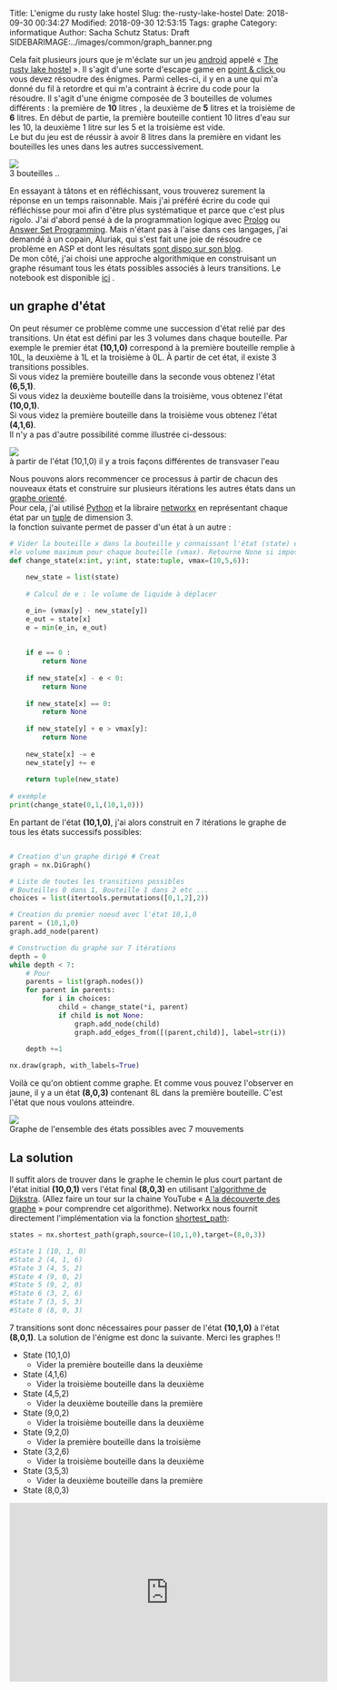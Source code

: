 Title: L'enigme du rusty lake hostel
Slug: the-rusty-lake-hostel
Date: 2018-09-30 00:34:27
Modified: 2018-09-30 12:53:15
Tags: graphe
Category: informatique
Author: Sacha Schutz
Status: Draft
SIDEBARIMAGE:../images/common/graph_banner.png

Cela fait plusieurs jours que je m'éclate sur un jeu [android](https://fr.wikipedia.org/wiki/Android) appelé « [The rusty lake hostel](https://store.steampowered.com/app/435120/Rusty_Lake_Hotel/) ». Il s'agit d'une sorte d'escape game en [point & click ](https://fr.wikipedia.org/wiki/Pointer-et-cliquer) ou vous devez résoudre des énigmes. Parmi celles-ci, il y en a une qui m'a donné du fil à retordre et qui m'a contraint à écrire du code pour la résoudre. 
Il s'agit d'une énigme composée de 3 bouteilles de volumes différents : la première de **10** litres , la deuxième de **5** litres et la troisième de **6** litres. En début de partie,  la première bouteille contient 10 litres d'eau sur les 10, la deuxième 1 litre sur les 5 et la troisième est vide.    
Le but du jeu est de réussir à avoir 8 litres dans la première en vidant les bouteilles les unes dans les autres successivement. 

<div class="figure">     <img src="../images/rusty_lake/base.jpg" />      <div class="legend">3 bouteilles ..</div> </div>   

En essayant à tâtons et en réfléchissant, vous trouverez surement la réponse en un temps raisonnable. Mais j'ai préféré écrire du code qui réfléchisse pour moi afin d'être plus systématique et parce que c'est plus rigolo. J'ai d'abord pensé à de la programmation logique avec [Prolog](https://fr.wikipedia.org/wiki/Prolog) ou [Answer Set Programming](https://fr.wikipedia.org/wiki/Answer_set_programming). Mais n'étant pas à l'aise dans ces langages, j'ai demandé à un copain, Aluriak, qui s'est fait une joie de résoudre ce problème en ASP et dont les résultats [sont dispo sur son blog](https://lucas.bourneuf.net/blog/asp-temporal.html).       
De mon côté, j'ai choisi une approche algorithmique en construisant un graphe résumant tous les états possibles associés à leurs transitions. Le notebook est disponible [ici](https://github.com/dridk/notebook/blob/master/rusty_lake/rusty_lake.ipynb) .

## un graphe d'état

On peut résumer ce problème comme une succession d'état relié par des transitions. Un état est défini par les 3 volumes dans chaque bouteille. Par exemple le premier état **(10,1,0)** correspond à la première bouteille remplie à 10L, la deuxième à 1L et la troisième à 0L. 
À partir de cet état, il existe 3 transitions possibles.   
Si vous videz la première bouteille dans la seconde vous obtenez l'état **(6,5,1)**.   
Si vous videz la deuxième bouteille dans la troisième, vous obtenez l'état **(10,0,1)**.   
Si vous videz la première bouteille dans la troisième vous obtenez l'état **(4,1,6)**.    
Il n'y a pas d'autre possibilité comme illustrée ci-dessous:

<div class="figure">     <img src="../images/rusty_lake/graphe_base.png" />      <div class="legend">à partir de l'état (10,1,0) il y a trois façons différentes de transvaser l'eau</div> </div>   

Nous pouvons alors recommencer ce processus à partir de chacun des nouveaux états et construire sur plusieurs itérations les autres états dans un [graphe orienté](https://fr.wikipedia.org/wiki/Graphe_orient%C3%A9).      
Pour cela, j'ai utilisé [Python](https://www.python.org/download/releases/3.0/) et la libraire [networkx](https://networkx.github.io/) en représentant chaque état par un [tuple](http://apprendre-python.com/page-apprendre-tuples-tuple-python) de dimension 3.   
la fonction suivante permet de passer d'un état à un autre : 

```python
# Vider la bouteille x dans la bouteille y connaissant l'état (state) et
#le volume maximum pour chaque bouteille (vmax). Retourne None si impossible 
def change_state(x:int, y:int, state:tuple, vmax=(10,5,6)):
    
    new_state = list(state)
    
    # Calcul de e : le volume de liquide à déplacer

    e_in= (vmax[y] - new_state[y])
    e_out = state[x] 
    e = min(e_in, e_out)
    
    
    if e == 0 : 
        return None
    
    if new_state[x] - e < 0:
        return None
    
    if new_state[x] == 0:
        return None
    
    if new_state[y] + e > vmax[y]:
        return None
         
    new_state[x] -= e
    new_state[y] += e
    
    return tuple(new_state)
    
# exemple 
print(change_state(0,1,(10,1,0)))
```

En partant de l'état **(10,1,0)**, j'ai alors construit en 7 itérations le graphe de tous les états successifs possibles: 

```python

# Creation d'un graphe dirigé # Creat 
graph = nx.DiGraph()

# Liste de toutes les transitions possibles
# Bouteilles 0 dans 1, Bouteille 1 dans 2 etc ...
choices = list(itertools.permutations([0,1,2],2))

# Creation du premier noeud avec l'état 10,1,0
parent = (10,1,0)
graph.add_node(parent)

# Construction du graphe sur 7 itérations 
depth = 0
while depth < 7:
    # Pour 
    parents = list(graph.nodes())
    for parent in parents: 
        for i in choices:
            child = change_state(*i, parent)
            if child is not None:
                graph.add_node(child)
                graph.add_edges_from([(parent,child)], label=str(i))
    
    depth +=1

nx.draw(graph, with_labels=True)

```

Voilà ce qu'on obtient comme graphe. Et comme vous pouvez l'observer en jaune, il y a un état **(8,0,3)** contenant 8L dans la première bouteille. C'est l'état que nous voulons atteindre.

<div class="figure">     <img src="../images/rusty_lake/graphe.png" />      <div class="legend">Graphe de l'ensemble des états possibles avec 7 mouvements</div> </div> 

## La solution

Il suffit alors de trouver dans le graphe le chemin le plus court partant de l'état initial **(10,0,1)** vers l'état final **(8,0,3)** en utilisant [l'algorithme de Dijkstra](https://fr.wikipedia.org/wiki/Algorithme_de_Dijkstra). (Allez faire un tour sur la chaine YouTube « [A la découverte des graphe](https://www.youtube.com/watch?v=JPeCmKFrKio) » pour comprendre cet algorithme). Networkx nous fournit directement l'implémentation via la fonction [shortest_path](https://networkx.github.io/documentation/stable/reference/algorithms/generated/networkx.algorithms.shortest_paths.generic.shortest_path.html#networkx.algorithms.shortest_paths.generic.shortest_path):

```python     
states = nx.shortest_path(graph,source=(10,1,0),target=(8,0,3))

#State 1 (10, 1, 0)
#State 2 (4, 1, 6)
#State 3 (4, 5, 2)
#State 4 (9, 0, 2)
#State 5 (9, 2, 0)
#State 6 (3, 2, 6)
#State 7 (3, 5, 3)
#State 8 (8, 0, 3)

```

7 transitions sont donc nécessaires pour passer de l'état **(10,1,0)** à l'état **(8,0,1)**. La solution de l'énigme est donc la suivante. Merci les graphes !!

- State (10,1,0)
    + Vider la première bouteille dans la deuxième
- State (4,1,6)
    + Vider la troisième bouteille dans la deuxième
- State (4,5,2)
    + Vider la deuxième bouteille dans la première
- State (9,0,2)
    + Vider la troisième bouteille dans la deuxième
- State (9,2,0)
    + Vider la première bouteille dans la troisième
- State (3,2,6)
    + Vider la troisième bouteille dans la deuxième
- State (3,5,3)
    + Vider la deuxième bouteille dans la première
- State (8,0,3) 

<iframe width="560" height="315" src="https://www.youtube.com/embed/AqylpTp1sNs?start=423" frameborder="0" allow="autoplay; encrypted-media" allowfullscreen></iframe>

